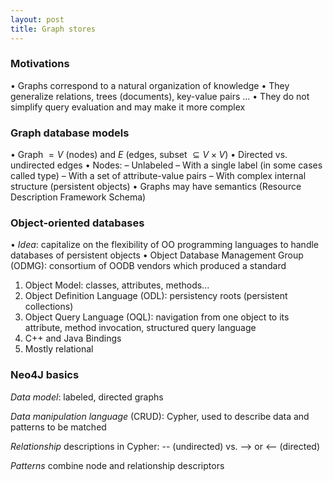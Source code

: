 ```yaml
---
layout: post
title: Graph stores
---
```


### Motivations

• Graphs correspond to a natural organization of knowledge
• They generalize relations, trees (documents), key-value pairs ...
• They do not simplify query evaluation and may make it more complex

### Graph database models
• Graph $= V$ (nodes) and $E$ (edges, subset $\subseteq V \times V$)
• Directed vs. undirected edges
• Nodes:
– Unlabeled
– With a single label (in some cases called type)
– With a set of attribute-value pairs
– With complex internal structure (persistent objects)
• Graphs may have semantics (Resource Description Framework Schema)

### Object-oriented databases

• *Idea*: capitalize on the flexibility of OO programming languages to handle databases of persistent objects
• Object Database Management Group (ODMG): consortium
of OODB vendors which produced a standard

1. Object Model: classes, attributes, methods...
2. Object Definition Language (ODL): persistency roots (persistent collections)
3. Object Query Language (OQL): navigation from one object to its attribute, method invocation, structured query language
4. C++ and Java Bindings
5. Mostly relational

### Neo4J basics

*Data model*: labeled, directed graphs

*Data manipulation language* (CRUD): Cypher, used to describe data
and patterns to be matched

*Relationship* descriptions in Cypher: -- (undirected) vs. --> or <-- (directed)

*Patterns* combine node and relationship descriptors




























